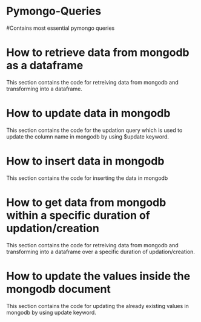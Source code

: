 # Pymongo-Queries
#Contains most essential pymongo queries

# How to retrieve data from mongodb as a dataframe

This section contains the code for retreiving data from mongodb and transforming into a dataframe.
    
# How to update data in mongodb

This section contains the code for the updation query which is used to update the column name in mongodb by using $update keyword.
        
# How to insert data in mongodb

This section contains the code for inserting the data in mongodb
    
# How to get data from mongodb within a specific duration of updation/creation

This section contains the code for retreiving data from mongodb and transforming into a dataframe over a specific duration of updation/creation.

# How to update the values inside the mongodb document
This section contains the code for updating the already existing values in mongodb by using update keyword.
